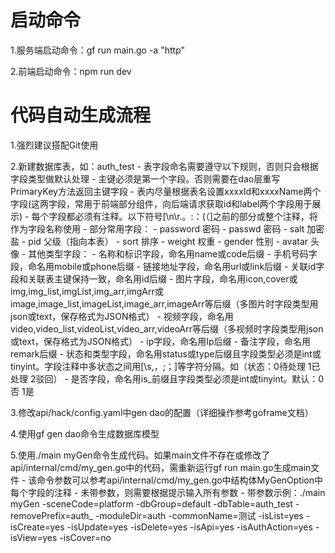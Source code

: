 # 启动命令

1.服务端启动命令：gf run main.go -a "http"

2.前端启动命令：npm run dev

# 代码自动生成流程

1.强烈建议搭配Git使用

2.新建数据库表，如：auth_test
    - 表字段命名需要遵守以下规则，否则只会根据字段类型做默认处理
    - 主键必须是第一个字段。否则需要在dao层重写PrimaryKey方法返回主键字段
    - 表内尽量根据表名设置xxxxId和xxxxName两个字段(这两字段，常用于前端部分组件，向后端请求获取id和label两个字段用于展示)
    - 每个字段都必须有注释。以下符号[\n\r.。:：(（]之前的部分或整个注释，将作为字段名称使用
        - 部分常用字段：
            - password	密码
            - passwd		密码
            - salt		加密盐
            - pid			父级（指向本表）
            - sort		排序
            - weight 		权重
            - gender 		性别
            - avatar		头像
        - 其他类型字段：
            - 名称和标识字段，命名用name或code后缀
            - 手机号码字段，命名用mobile或phone后缀
            - 链接地址字段，命名用url或link后缀
            - 关联id字段和关联表主键保持一致，命名用id后缀
            - 图片字段，命名用icon,cover或img,img_list,imgList,img_arr,imgArr或image,image_list,imageList,image_arr,imageArr等后缀（多图片时字段类型用json或text，保存格式为JSON格式）
            - 视频字段，命名用video,video_list,videoList,video_arr,videoArr等后缀（多视频时字段类型用json或text，保存格式为JSON格式）
            - ip字段，命名用Ip后缀
            - 备注字段，命名用remark后缀
            - 状态和类型字段，命名用status或type后缀且字段类型必须是int或tinyint。字段注释中多状态之间用[\s,，;；]等字符分隔。如（状态：0待处理 1已处理 2驳回）
            - 是否字段，命名用is_前缀且字段类型必须是int或tinyint。默认：0否 1是

3.修改api/hack/config.yaml中gen dao的配置（详细操作参考goframe文档）

4.使用gf gen dao命令生成数据库模型

5.使用./main myGen命令生成代码。如果main文件不存在或修改了api/internal/cmd/my_gen.go中的代码，需重新运行gf run main.go生成main文件
    - 该命令参数可以参考api/internal/cmd/my_gen.go中结构体MyGenOption中每个字段的注释
    - 未带参数，则需要根据提示输入所有参数
    - 带参数示例：./main myGen -sceneCode=platform -dbGroup=default -dbTable=auth_test -removePrefix=auth_ -moduleDir=auth -commonName=测试 -isList=yes -isCreate=yes -isUpdate=yes -isDelete=yes -isApi=yes -isAuthAction=yes -isView=yes -isCover=no